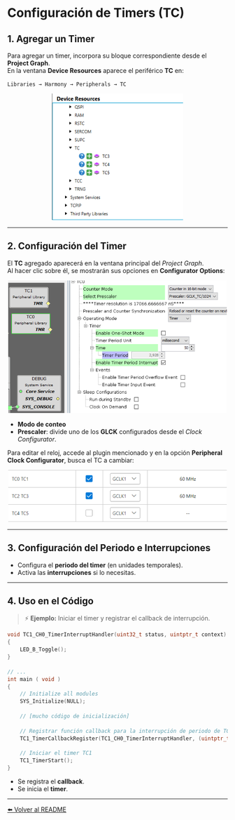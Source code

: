 # Configuración de Timers (TC)

## 1. Agregar un Timer

Para agregar un timer, incorpora su bloque correspondiente desde el **Project Graph**.  
En la ventana **Device Resources** aparece el periférico **TC** en:

```
Libraries → Harmony → Peripherals → TC
```

<div align="center">
	<img src="images/TC.png" alt="Add a TC" width="300"/>
</div>

---

## 2. Configuración del Timer

El **TC** agregado aparecerá en la ventana principal del *Project Graph*.  
Al hacer clic sobre él, se mostrarán sus opciones en **Configurator Options**:

<div align="center">
	<img src="images/TC_config.png" alt="TC config" width="500"/>
</div>

- **Modo de conteo**
- **Prescaler**: divide uno de los **GLCK** configurados desde el *Clock Configurator*.

Para editar el reloj, accede al plugin mencionado y en la opción **Peripheral Clock Configurator**, busca el TC a cambiar:

<div align="center">
	<img src="images/TC_clock.png" alt="TC clock config" width="500"/>
</div>

---

## 3. Configuración del Periodo e Interrupciones

- Configura el **periodo del timer** (en unidades temporales).
- Activa las **interrupciones** si lo necesitas.

---

## 4. Uso en el Código

> ⚡ **Ejemplo:** Iniciar el timer y registrar el callback de interrupción.

```c
void TC1_CH0_TimerInterruptHandler(uint32_t status, uintptr_t context)
{
    LED_B_Toggle();
}

// ...
int main ( void )
{
    // Initialize all modules
    SYS_Initialize(NULL);

    // [mucho código de inicialización]

    // Registrar función callback para la interrupción de periodo de TC1 CH0
    TC1_TimerCallbackRegister(TC1_CH0_TimerInterruptHandler, (uintptr_t)NULL);

    // Iniciar el timer TC1
    TC1_TimerStart();
}
```

- Se registra el **callback**.
- Se inicia el **timer**.

---

[⬅️ Volver al README](./../README.md)